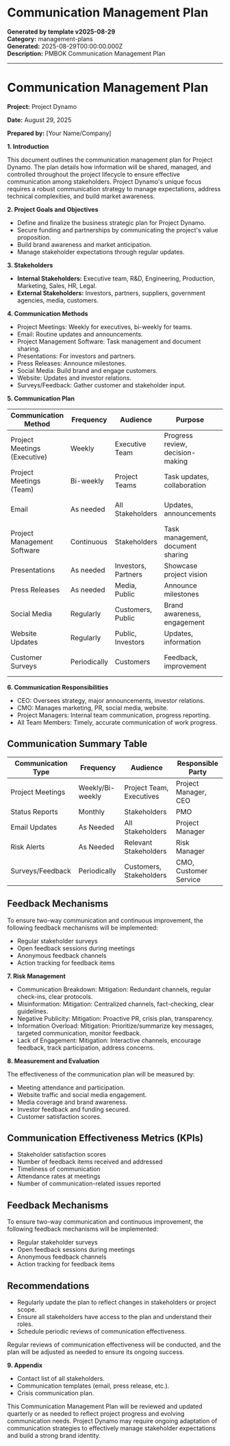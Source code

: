 # Communication Management Plan

**Generated by template v2025-08-29**  
**Category:** management-plans  
**Generated:** 2025-08-29T00:00:00.000Z  
**Description:** PMBOK Communication Management Plan

---

# Communication Management Plan

**Project:** Project Dynamo

**Date:** August 29, 2025

**Prepared by:** [Your Name/Company]


**1. Introduction**

This document outlines the communication management plan for Project Dynamo. The plan details how information will be shared, managed, and controlled throughout the project lifecycle to ensure effective communication among stakeholders. Project Dynamo's unique focus requires a robust communication strategy to manage expectations, address technical complexities, and build market awareness.

**2. Project Goals and Objectives**

* Define and finalize the business strategic plan for Project Dynamo.
* Secure funding and partnerships by communicating the project's value proposition.
* Build brand awareness and market anticipation.
* Manage stakeholder expectations through regular updates.

**3. Stakeholders**

* **Internal Stakeholders:** Executive team, R&D, Engineering, Production, Marketing, Sales, HR, Legal.
* **External Stakeholders:** Investors, partners, suppliers, government agencies, media, customers.

**4. Communication Methods**

* Project Meetings: Weekly for executives, bi-weekly for teams.
* Email: Routine updates and announcements.
* Project Management Software: Task management and document sharing.
* Presentations: For investors and partners.
* Press Releases: Announce milestones.
* Social Media: Build brand and engage customers.
* Website: Updates and investor relations.
* Surveys/Feedback: Gather customer and stakeholder input.

**5. Communication Plan**

| Communication Method | Frequency | Audience | Purpose | Responsible Party |
|---|---|---|---|---|
| Project Meetings (Executive) | Weekly | Executive Team | Progress review, decision-making | CEO |
| Project Meetings (Team) | Bi-weekly | Project Teams | Task updates, collaboration | Project Managers |
| Email | As needed | All Stakeholders | Updates, announcements | Relevant Team Member |
| Project Management Software | Continuous | Stakeholders | Task management, document sharing | Project Managers |
| Presentations | As needed | Investors, Partners | Showcase project vision | CMO, CEO |
| Press Releases | As needed | Media, Public | Announce milestones | CMO, PR Agency |
| Social Media | Regularly | Customers, Public | Brand awareness, engagement | CMO, Social Media Manager |
| Website Updates | Regularly | Public, Investors | Updates, information | CMO, Webmaster |
| Customer Surveys | Periodically | Customers | Feedback, improvement | CMO, Customer Service |

**6. Communication Responsibilities**

* CEO: Oversees strategy, major announcements, investor relations.
* CMO: Manages marketing, PR, social media, website.
* Project Managers: Internal team communication, progress reporting.
* All Team Members: Timely, accurate communication of work progress.

## Communication Summary Table

| Communication Type      | Frequency         | Audience                | Responsible Party      |
|------------------------|-------------------|-------------------------|-----------------------|
| Project Meetings       | Weekly/Bi-weekly  | Project Team, Executives| Project Manager, CEO  |
| Status Reports         | Monthly           | Stakeholders            | PMO                   |
| Email Updates          | As Needed         | All Stakeholders        | Project Manager       |
| Risk Alerts            | As Needed         | Relevant Stakeholders   | Risk Manager          |
| Surveys/Feedback       | Periodically      | Customers, Stakeholders | CMO, Customer Service |

## Feedback Mechanisms

To ensure two-way communication and continuous improvement, the following feedback mechanisms will be implemented:
- Regular stakeholder surveys
- Open feedback sessions during meetings
- Anonymous feedback channels
- Action tracking for feedback items

**7. Risk Management**

* Communication Breakdown: Mitigation: Redundant channels, regular check-ins, clear protocols.
* Misinformation: Mitigation: Centralized channels, fact-checking, clear guidelines.
* Negative Publicity: Mitigation: Proactive PR, crisis plan, transparency.
* Information Overload: Mitigation: Prioritize/summarize key messages, targeted communication, monitor feedback.
* Lack of Engagement: Mitigation: Interactive channels, encourage feedback, track participation, address concerns.

**8. Measurement and Evaluation**

The effectiveness of the communication plan will be measured by:
* Meeting attendance and participation.
* Website traffic and social media engagement.
* Media coverage and brand awareness.
* Investor feedback and funding secured.
* Customer satisfaction scores.

## Communication Effectiveness Metrics (KPIs)

- Stakeholder satisfaction scores
- Number of feedback items received and addressed
- Timeliness of communication
- Attendance rates at meetings
- Number of communication-related issues reported

## Feedback Mechanisms

To ensure two-way communication and continuous improvement, the following feedback mechanisms will be implemented:
- Regular stakeholder surveys
- Open feedback sessions during meetings
- Anonymous feedback channels
- Action tracking for feedback items

## Recommendations

- Regularly update the plan to reflect changes in stakeholders or project scope.
- Ensure all stakeholders have access to the plan and understand their roles.
- Schedule periodic reviews of communication effectiveness.

Regular reviews of communication effectiveness will be conducted, and the plan will be adjusted as needed to ensure its ongoing success.

**9. Appendix**

* Contact list of all stakeholders.
* Communication templates (email, press release, etc.).
* Crisis communication plan.

This Communication Management Plan will be reviewed and updated quarterly or as needed to reflect project progress and evolving communication needs. Project Dynamo may require ongoing adaptation of communication strategies to effectively manage stakeholder expectations and build a strong brand identity.
